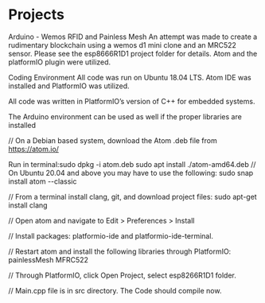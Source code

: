 # Projects

Arduino - Wemos RFID and Painless Mesh 
An attempt was made to create a rudimentary blockchain using a wemos d1 mini clone and an MRC522 sensor. Please see the esp8666R1D1 project folder for details. Atom and the platformIO plugin were utilized.


Coding Environment
All code was run on Ubuntu 18.04 LTS. Atom IDE was installed and PlatformIO was utilized. 

All code was written in PlatformIO’s version of C++ for embedded systems. 

The Arduino environment can be used as well if the proper libraries are installed

// On a Debian based system, download the Atom .deb file from https://atom.io/ 

Run in terminal:sudo dpkg -i atom.deb
sudo apt install ./atom-amd64.deb
// On Ubuntu 20.04 and above you may have to use the following: sudo snap install atom --classic

// From a terminal install clang, git, and download project files:
sudo apt-get install clang

// Open atom and navigate to Edit > Preferences > Install

// Install packages: platformio-ide and platformio-ide-terminal.

// Restart atom and install the following libraries through PlatformIO: painlessMesh MFRC522

// Through PlatformIO, click Open Project, select esp8266R1D1 folder.

// Main.cpp file is in src directory. The Code should compile now.

